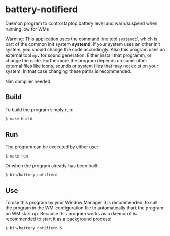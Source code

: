 # battery-notifierd
Daemon program to control laptop battery level and warn/suspend when running low for WMs

Warning: This application uses the command line tool `systemctl` which is part of the common init system **systemd**.
If your system uses an other init system, you should change the code accordingly.
Also this program uses an external tool `mpv` for sound generation.
Either install that programm, or change the code.
Furthermore the program depends on some other external files like icons, sounds or system files that may not exist on your system.
In that case changing these paths is recommended.

Nim compiler needed

## Build
To build the program simply run:
```
$ make build
```

## Run
The program can be executed by either use:
```
$ make run
```
Or when the program already has been built:
```
$ bin/battery_notifierd
```

## Use
To use this program by your Window Manager it is recommended, to call the program in the WM-configuration file to automatically thart the program on WM start up.
Because this program works as a daemon it is recommended to start it as a background process:
```
$ bin/battery_notifierd &
```
